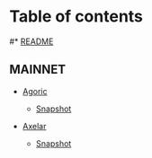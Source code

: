 # Table of contents

#* [README](README.md)

## MAINNET
* [Agoric](READMEE.md)
    * [Snapshot](mainnet/Agoric/snapshot.md)

* [Axelar](README.md)
    * [Snapshot](mainnet/Axelar/snapshot.md)
